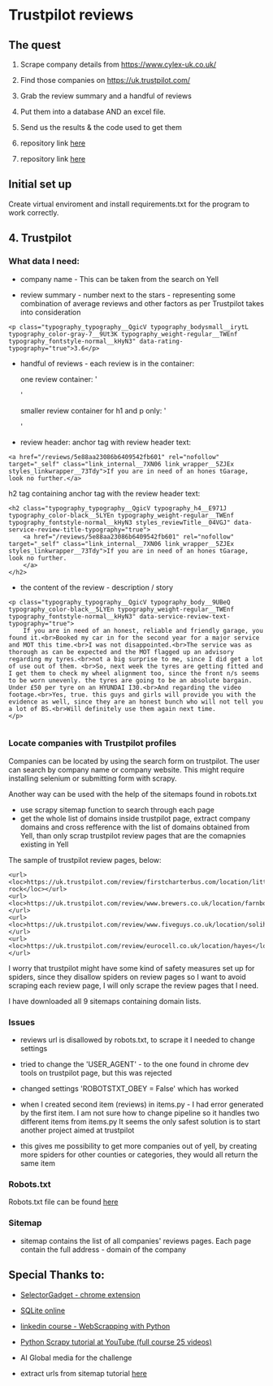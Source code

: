 # Trustpilot reviews

## The quest

1. Scrape company details from https://www.cylex-uk.co.uk/
2. Find those companies on https://uk.trustpilot.com/
3. Grab the review summary and a handful of reviews
4. Put them into a database AND an excel file.
5. Send us the results & the code used to get them

1. repository link [here](https://github.com/JoGorska/find-company)
2. repository link [here](https://github.com/JoGorska/trustpilot-reviews)


## Initial set up

Create virtual enviroment and install requirements.txt for the program to work correctly.

## 4. Trustpilot

### What data I need:

- company name - This can be taken from the search on Yell

- review summary - number next to the stars - representing some combination of average reviews and other factors as per Trustpilot takes into consideration

```
<p class="typography_typography__QgicV typography_bodysmall__irytL typography_color-gray-7__9Ut3K typography_weight-regular__TWEnf typography_fontstyle-normal__kHyN3" data-rating-typography="true">3.6</p>
```

- handful of reviews - each review is in the container:

    one review container: '<section class="styles_reviewContentwrapper__zH_9M">'

    smaller review container for h1 and p only: '<div class="styles_reviewContent__0Q2Tg" aria-hidden="false" data-review-content="true">'

- review header:
anchor tag with review header text:
```
<a href="/reviews/5e88aa23086b6409542fb601" rel="nofollow" target="_self" class="link_internal__7XN06 link_wrapper__5ZJEx styles_linkwrapper__73Tdy">If you are in need of an hones tGarage, look no further.</a>
```

h2 tag containing anchor tag with the review header text:
```
<h2 class="typography_typography__QgicV typography_h4__E971J typography_color-black__5LYEn typography_weight-regular__TWEnf typography_fontstyle-normal__kHyN3 styles_reviewTitle__04VGJ" data-service-review-title-typography="true">
    <a href="/reviews/5e88aa23086b6409542fb601" rel="nofollow" target="_self" class="link_internal__7XN06 link_wrapper__5ZJEx styles_linkwrapper__73Tdy">If you are in need of an hones tGarage, look no further.
    </a>
</h2>
```
- the content of the review - description / story

```
<p class="typography_typography__QgicV typography_body__9UBeQ typography_color-black__5LYEn typography_weight-regular__TWEnf typography_fontstyle-normal__kHyN3" data-service-review-text-typography="true">
    If you are in need of an honest, reliable and friendly garage, you found it.<br>Booked my car in for the second year for a major service and MOT this time.<br>I was not disappointed.<br>The service was as thorough as can be expected and the MOT flagged up an advisory regarding my tyres.<br>not a big surprise to me, since I did get a lot of use out of them. <br>So, next week the tyres are getting fitted and I get them to check my wheel alignment too, since the front n/s seems to be worn unevenly. the tyres are going to be an absolute bargain. Under £50 per tyre on an HYUNDAI I30.<br>And regarding the video footage.<br>Yes, true. this guys and girls will provide you with the evidence as well, since they are an honest bunch who will not tell you a lot of BS.<br>Will definitely use them again next time.
</p>
   
```
### Locate companies with Trustpilot profiles

Companies can be located by using the search form on trustpilot. The user can search by company name or company website. This might require installing selenium or submitting form with scrapy.

Another way can be used with the help of the sitemaps found in robots.txt

- use scrapy sitemap function to search through each page
- get the whole list of domains inside trustpilot page, extract company domains and cross refference with the list of domains obtained from Yell, than only scrap trustpilot review pages that are the comapnies existing in Yell

The sample of trustpilot review pages, below:

```
<url><loc>https://uk.trustpilot.com/review/firstcharterbus.com/location/little-rock</loc></url>
<url><loc>https://uk.trustpilot.com/review/www.brewers.co.uk/location/farnborough</loc></url>
<url><loc>https://uk.trustpilot.com/review/www.fiveguys.co.uk/location/solihull</loc></url>
<url><loc>https://uk.trustpilot.com/review/eurocell.co.uk/location/hayes</loc></url>
```

I worry that trustpilot might have some kind of safety measures set up for spiders, since they disallow spiders on review pages so I want to avoid scraping each review page, I will only scrape the review pages that I need.

I have downloaded all 9 sitemaps containing domain lists.

### Issues
- reviews url is disallowed by robots.txt, to scrape it I needed to change settings 

- tried to change the 'USER_AGENT' - to the one found in chrome dev tools on trustpilot page, but this was rejected

- changed settings 'ROBOTSTXT_OBEY = False' which has worked

- when I created second item (reviews) in items.py - I had error generated by the first item. I am not sure how to change pipeline so it handles two different items from items.py It seems the only safest solution is to start another project aimed at trustpilot

- this gives me possibility to get more companies out of yell, by creating more spiders for other counties or categories, they would all return the same item

### Robots.txt

Robots.txt file can be found [here](https://www.trustpilot.com/robots.txt)

### Sitemap

- sitemap contains the list of all companies' reviews pages. Each page contain the full address - domain of the company

## Special Thanks to:

- [SelectorGadget - chrome extension](https://chrome.google.com/webstore/detail/selectorgadget/mhjhnkcfbdhnjickkkdbjoemdmbfginb/related?hl=en)

- [SQLite online](https://sqliteonline.com/) 

- [linkedin course  - WebScrapping with Python](https://www.linkedin.com/feed/update/urn:li:activity:6897559949699088384/)

- [Python Scrapy tutorial at YouTube (full course 25 videos)](https://youtu.be/ve_0h4Y8nuI)

- AI Global media for the challenge

- extract urls from sitemap tutorial [here](https://www.tutorialexample.com/python-parse-xml-sitemap-to-extract-urls-a-simple-guide-python-tutorial/)